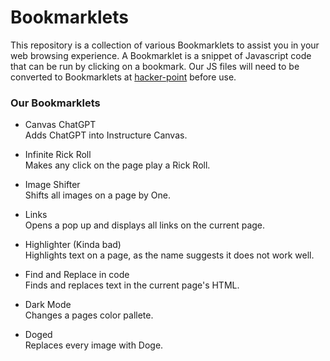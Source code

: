 # Bookmarklets

This repository is a collection of various Bookmarklets to assist you in your web browsing experience.
A Bookmarklet is a snippet of Javascript code that can be run by clicking on a bookmark.
Our JS files will need to be converted to Bookmarklets at [hacker-point](https://hacker-point.com/projects/bookmarklets/maker/) before use.

### Our Bookmarklets

- Canvas ChatGPT  
  Adds ChatGPT into Instructure Canvas.
  
- Infinite Rick Roll  
  Makes any click on the page play a Rick Roll.
  
- Image Shifter  
  Shifts all images on a page by One.
  
- Links  
  Opens a pop up and displays all links on the current page.
  
- Highlighter (Kinda bad)  
  Highlights text on a page, as the name suggests it does not work well.
  
- Find and Replace in code  
  Finds and replaces text in the current page's HTML.

- Dark Mode  
  Changes a pages color pallete.

- Doged  
  Replaces every image with Doge.
